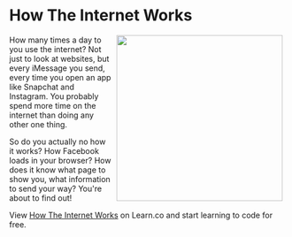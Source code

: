 # How The Internet Works

<img src="https://s3.amazonaws.com/after-school-assets/internet.gif" align="right" hspace="10" width="300">

 How many times a day to you use the internet? Not just to look at websites, but every iMessage you send, every time you open an app like Snapchat and Instagram. You probably spend more time on the internet than doing any other one thing. 

 So do you actually no how it works? How Facebook loads in your browser? How does it know what page to show you, what information to send your way? You're about to find out!



<p data-visibility='hidden'>View <a href='https://learn.co/lessons/hs-how-web-works-intro' title='How The Internet Works'>How The Internet Works</a> on Learn.co and start learning to code for free.</p>
